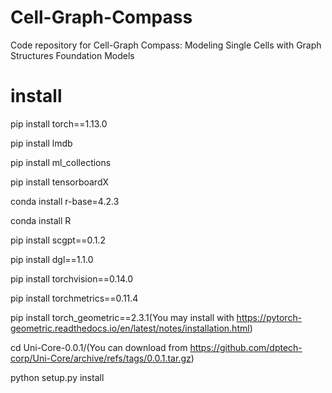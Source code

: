 # Cell-Graph-Compass
Code repository for Cell-Graph Compass: Modeling Single Cells with Graph Structures Foundation Models

# install

pip install torch==1.13.0

pip install lmdb

pip install ml_collections

pip install tensorboardX

conda install r-base=4.2.3

conda install R

pip install scgpt==0.1.2

pip install dgl==1.1.0

pip install torchvision==0.14.0 

pip install torchmetrics==0.11.4

pip install torch_geometric==2.3.1(You may install with https://pytorch-geometric.readthedocs.io/en/latest/notes/installation.html)

cd Uni-Core-0.0.1/(You can download from https://github.com/dptech-corp/Uni-Core/archive/refs/tags/0.0.1.tar.gz)

python setup.py install





